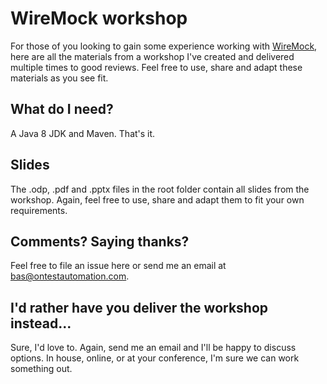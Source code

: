 WireMock workshop
==================
For those of you looking to gain some experience working with [WireMock](http://wiremock.org/), here are all the materials from a workshop I've created and delivered multiple times to good reviews. Feel free to use, share and adapt these materials as you see fit.

What do I need?
---
A Java 8 JDK and Maven. That's it.

Slides
---
The .odp, .pdf and .pptx files in the root folder contain all slides from the workshop. Again, feel free to use, share and adapt them to fit your own requirements.

Comments? Saying thanks?
---
Feel free to file an issue here or send me an email at bas@ontestautomation.com.

I'd rather have you deliver the workshop instead...
---
Sure, I'd love to. Again, send me an email and I'll be happy to discuss options. In house, online, or at your conference, I'm sure we can work something out.